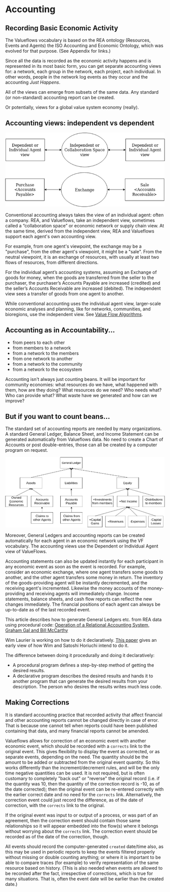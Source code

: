 # Accounting

## Recording Basic Economic Activity

The Valueflows vocabulary is based on the REA ontology (Resources, Events and Agents) the ISO Accounting and Economic Ontology, which was evolved for that purpose. (See Appendix for links.)

Since all the data is recorded as the economic activity happens and is represented in its most basic form, you can get separate accounting views for: a network, each group in the network, each project, each individual. In other words, people in the network log events as they occur and the accounting *Just Happens*.

All of the views can emerge from subsets of the same data.  Any standard (or non-standard) accounting report can be created.

Or potentially, views for a global value system economy (really).

## Accounting views: independent vs dependent

![independent vs dependent](../assets/REAviews.png)

Conventional accounting always takes the view of an individual agent: often a company. REA, and Valueflows, take an independent view, sometimes called a “collaboration space” or economic network or supply chain view.  At the same time, derived from the independent view, REA and Valueflows support each agent's own accounting view.

For example, from one agent's viewpoint, the exchange may be a "purchase", from the other agent's viewpoint, it might be a "sale". From the neutral viewpoint, it is an exchange of resources, with usually at least two flows of resources, from different directions.

For the individual agent’s accounting systems, assuming an Exchange of goods for money, when the goods are transferred from the seller to the purchaser, the purchaser’s Accounts Payable are increased (credited) and the seller’s Accounts Receivable are increased (debited). The independent view sees a transfer of goods from one agent to another.

While conventional accounting uses the individual agent view, larger-scale economic analyses and planning, like for networks, communities, and bioregions, use the independent view. See [Value Flow Algorithms](../algorithms/overview.md).

## Accounting as in Accountability...

* from peers to each other
* from members to a network
* from a network to the members
* from one network to another
* from a network to the community
* from a network to the ecosystem

Accounting isn't always just counting beans.  It will be important for community economies: what resources do we have, what happened with them, how are they doing? What resources do we need? Who needs what? Who can provide what?  What waste have we generated and how can we improve?


## But if you want to count beans...

The standard set of accounting reports are needed by many organizations. A standard General Ledger, Balance Sheet, and Income Statement can be generated automatically from Valueflows data. No need to create a Chart of Accounts or post double-entries, those can all be created by a computer program on request.

![GL](../assets/std-accounting.png)

Moreover, General Ledgers and accounting reports can be created automatically for each agent in an economic network using the VF vocabulary.  The accounting views use the Dependent or Individual Agent view of ValueFlows.

Accounting statements can also be updated instantly for each participant in any economic event as soon as the event is recorded. For example, consider an economic exchange, where one agent transfers some goods to another, and the other agent transfers some money in return. The inventory of the goods-providing agent will be instantly decremented, and the receiving agent's incremented. Likewise the money accounts of the money-providing and receiving agents will immediately change. Income statements, balance sheets, and cash flow reports can reflect the new changes immediately. The financial positions of each agent can always be up-to-date as of the last recorded event.

This article describes how to generate General Ledgers etc. from REA data using procedural code: [Operation of a Relational Accounting System, Graham Gal and Bill McCarthy](../linked-docs/OperationofaRelationalAccountingSystem.pdf)

Wim Laurier is working on how to do it declaratively. [This paper](../linked-docs/paper8.pdf) gives an early view of how Wim and Satoshi Horiuchi intend to do it.

The difference between doing it procedurally and doing it declaratively:

* A procedural program defines a step-by-step method of getting the desired results.
* A declarative program describes the desired results and hands it to another program that can generate the desired results from your description. The person who desires the results writes much less code.

## Making Corrections

It is standard accounting practice that recorded activity that affect financial and other accounting reports cannot be changed directly in case of error.  That is because one cannot tell when reports could have been published containing that data, and many financial reports cannot be amended.

Valueflows allows for correction of an economic event with another economic event, which should be recorded with a `corrects` link to the original event.  This gives flexibility to display the event as corrected, or as separate events, depending on the need.  The quantity should be the amount to be added or subtracted from the original event quantity.  So this works differently than the increment/decrement rules, and will be the only time negative quantities can be used.  It is not required, but is often customary to completely "back out" or "reverse" the original record (i.e. if the quantity was 10, then the quantity of the correction record is -10, as of the date corrected); then the original event can be re-entered correctly with the earlier correct date and no need for the `corrects` link. Alternatively, the correction event could just record the difference, as of the date of correction, with the `corrects` link to the original.

If the original event was input to or output of a process, or was part of an agreement, then the correction event should contain those same relationships so it will appear embedded into the flow(s) where it belongs without worrying about the `corrects` link.  The correction event should be recorded as of the date of the correction, though.

All events should record the computer-generated `created` date/time also, as this may be used in periodic reports to keep the events filtered properly without missing or double counting anything; or where it is important to be able to compare traces (for example) to verify representation of the same resource based on history. (This is also needed when events are allowed to be recorded after the fact, irrespective of corrections, which is true for many situations.  That is, often the event date will be earlier than the created date.)
